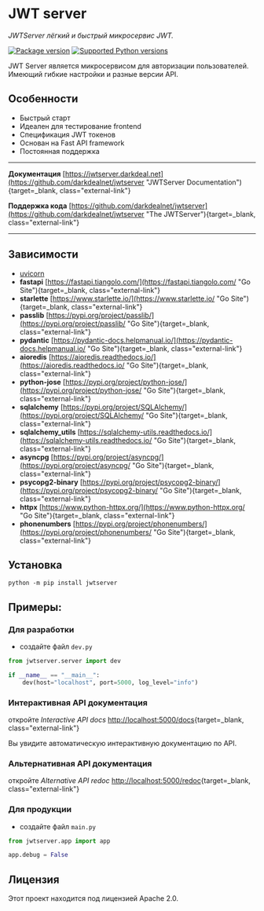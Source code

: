 # JWT server

_JWTServer лёгкий и быстрый микросервис JWT._

[![Package version](https://img.shields.io/pypi/v/jwtserver?color=%2334D058&label=pypi%20package)](https://pypi.org/project/jwtserver)
[![Supported Python versions](https://img.shields.io/pypi/pyversions/jwtserver.svg?color=%2334D058)](https://pypi.org/project/jwtserver)

JWT Server является микросервисом для авторизации пользователей. Имеющий гибкие настройки и разные версии API.

## Особенности

* Быстрый старт
* Идеален для тестирование frontend
* Спецификация JWT токенов
* Основан на Fast API framework
* Постоянная поддержка

---

**Документация** [https://jwtserver.darkdeal.net](https://github.com/darkdealnet/jwtserver "JWTServer Documentation"){target=_blank, class="external-link"}

**Поддержка кода** [https://github.com/darkdealnet/jwtserver](https://github.com/darkdealnet/jwtserver "The JWTServer"){target=_blank, class="external-link"}

---

## Зависимости

* <a href=https://www.uvicorn.org/ target="_blank" class="external-link">uvicorn</a>
* **fastapi** [https://fastapi.tiangolo.com/](https://fastapi.tiangolo.com/ "Go Site"){target=_blank, class="external-link"}
* **starlette** [https://www.starlette.io/](https://www.starlette.io/ "Go Site"){target=_blank, class="external-link"}
* **passlib** [https://pypi.org/project/passlib/](https://pypi.org/project/passlib/ "Go Site"){target=_blank, class="external-link"}
* **pydantic** [https://pydantic-docs.helpmanual.io/](https://pydantic-docs.helpmanual.io/ "Go Site"){target=_blank, class="external-link"}
* **aioredis** [https://aioredis.readthedocs.io/](https://aioredis.readthedocs.io/ "Go Site"){target=_blank, class="external-link"}
* **python-jose** [https://pypi.org/project/python-jose/](https://pypi.org/project/python-jose/ "Go Site"){target=_blank, class="external-link"}
* **sqlalchemy** [https://pypi.org/project/SQLAlchemy/](https://pypi.org/project/SQLAlchemy/ "Go Site"){target=_blank, class="external-link"}
* **sqlalchemy_utils** [https://sqlalchemy-utils.readthedocs.io/](https://sqlalchemy-utils.readthedocs.io/ "Go Site"){target=_blank, class="external-link"}
* **asyncpg** [https://pypi.org/project/asyncpg/](https://pypi.org/project/asyncpg/ "Go Site"){target=_blank, class="external-link"}
* **psycopg2-binary** [https://pypi.org/project/psycopg2-binary/](https://pypi.org/project/psycopg2-binary/ "Go Site"){target=_blank, class="external-link"}
* **httpx** [https://www.python-httpx.org/](https://www.python-httpx.org/ "Go Site"){target=_blank, class="external-link"}
* **phonenumbers** [https://pypi.org/project/phonenumbers/](https://pypi.org/project/phonenumbers/ "Go Site"){target=_blank, class="external-link"}

## Установка

```shell
python -m pip install jwtserver 
```

## Примеры:

### Для разработки

* создайте файл `dev.py`

```python
from jwtserver.server import dev

if __name__ == "__main__":
    dev(host="localhost", port=5000, log_level="info")
```

### Интерактивная API документация

откройте _Interactive API docs_ [http://localhost:5000/docs](http://localhost:5000/docs "Go Site"){target=_blank, class="external-link"}

Вы увидите автоматическую интерактивную документацию по API.

### Альтернативная API документация

откройте _Alternative  API redoc_ [http://localhost:5000/redoc](http://localhost:5000/redoc "Go Site"){target=_blank, class="external-link"}

### Для продукции

* создайте файл `main.py`

```python
from jwtserver.app import app

app.debug = False
```

## Лицензия
Этот проект находится под лицензией Apache 2.0.